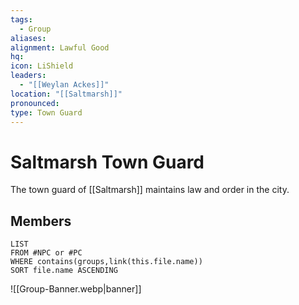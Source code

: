 ```yaml
---
tags:
  - Group
aliases: 
alignment: Lawful Good
hq: 
icon: LiShield
leaders:
  - "[[Weylan Ackes]]"
location: "[[Saltmarsh]]"
pronounced: 
type: Town Guard
---
```


# Saltmarsh Town Guard

The town guard of [[Saltmarsh]] maintains law and order in the city.

## Members

```dataview
LIST
FROM #NPC or #PC 
WHERE contains(groups,link(this.file.name))
SORT file.name ASCENDING
```
![[Group-Banner.webp|banner]]
